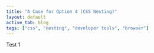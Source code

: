 ```yaml
---
title: "A Case for Option 4 (CSS Nesting)"
layout: default
active_tab: blog
tags: ["css", "nesting", "developer tools", "browser"]
---
```


Test 1


